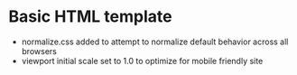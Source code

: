 # Basic HTML template
 - normalize.css added to attempt to normalize default behavior across all browsers
 - viewport initial scale set to 1.0 to optimize for mobile friendly site
